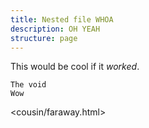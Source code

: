 ```yaml
---
title: Nested file WHOA
description: OH YEAH
structure: page
---
```


This would be cool if it *worked*.

    The void
    Wow

<cousin/faraway.html>